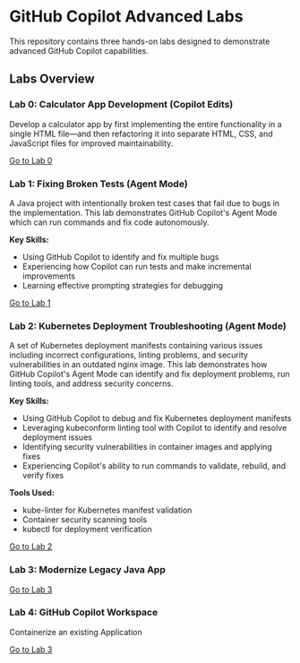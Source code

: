# GitHub Copilot Advanced Labs

This repository contains three hands-on labs designed to demonstrate advanced GitHub Copilot capabilities.

## Labs Overview

### Lab 0: Calculator App Development (Copilot Edits)
Develop a calculator app by first implementing the entire functionality in a single HTML file—and then refactoring it into separate HTML, CSS, and JavaScript files for improved maintainability.

[Go to Lab 0](./lab0-multi-file-edit/)

### Lab 1: Fixing Broken Tests (Agent Mode)
A Java project with intentionally broken test cases that fail due to bugs in the implementation. This lab demonstrates GitHub Copilot's Agent Mode which can run commands and fix code autonomously.

**Key Skills:**
- Using GitHub Copilot to identify and fix multiple bugs
- Experiencing how Copilot can run tests and make incremental improvements
- Learning effective prompting strategies for debugging

[Go to Lab 1](./lab1-broken-tests)

### Lab 2: Kubernetes Deployment Troubleshooting (Agent Mode)
A set of Kubernetes deployment manifests containing various issues including incorrect configurations, linting problems, and security vulnerabilities in an outdated nginx image. This lab demonstrates how GitHub Copilot's Agent Mode can identify and fix deployment problems, run linting tools, and address security concerns.

**Key Skills:**
- Using GitHub Copilot to debug and fix Kubernetes deployment manifests
- Leveraging kubeconform linting tool with Copilot to identify and resolve deployment issues
- Identifying security vulnerabilities in container images and applying fixes
- Experiencing Copilot's ability to run commands to validate, rebuild, and verify fixes

**Tools Used:**
- kube-linter for Kubernetes manifest validation
- Container security scanning tools
- kubectl for deployment verification

[Go to Lab 2](./lab2-k8s-troubleshooting)

### Lab 3: Modernize Legacy Java App

[Go to Lab 3](./lab3-legacy-java-app/)

### Lab 4: GitHub Copilot Workspace 
Containerize an existing Application

[Go to Lab 3](./lab3-github-workspace)
